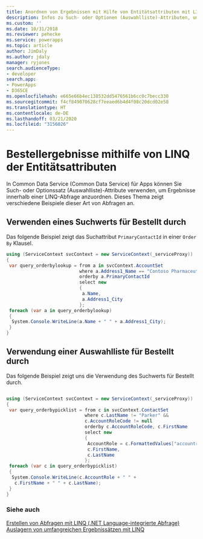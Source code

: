 ```yaml
---
title: Anordnen von Ergebnissen mit Hilfe von Entitätsattributen mit LINQ (Common Data Service) | Microsoft-Dokumentation
description: Infos zu Such- oder Optionen (Auswahlliste)-Attributen, um Ergebnisse innerhalb der LINQ-Abfrage zu finden.
ms.custom: ''
ms.date: 10/31/2018
ms.reviewer: pehecke
ms.service: powerapps
ms.topic: article
author: JimDaly
ms.author: jdaly
manager: ryjones
search.audienceType:
- developer
search.app:
- PowerApps
- D365CE
ms.openlocfilehash: e665e66b4ec138532dd5476561b6cc0c7becc330
ms.sourcegitcommit: f4cf849070628cf7eeaed6b4d4f08c20dcd02e58
ms.translationtype: HT
ms.contentlocale: de-DE
ms.lasthandoff: 03/21/2020
ms.locfileid: "3156026"
---
```

# <a name="order-results-using-entity-attributes-with-linq"></a>Bestellergebnisse mithilfe von LINQ der Entitätsattributen

In Common Data Service (Common Data Service) für Apps können Sie Such- oder Optionssatz (Auswahlliste)-Attribute verwenden, um Ergebnisse innerhalb einer LINQ-Abfrage anzuordnen. Dieses Thema zeigt verschiedene Beispiele dieser Art von Abfragen an.  
  
## <a name="using-a-lookup-value-to-order-by"></a>Verwenden eines Suchwerts für Bestellt durch  

Das folgende Beispiel zeigt das Suchattribut `PrimaryContactId` in einer `Order By` Klausel.  
  
```csharp
using (ServiceContext svcContext = new ServiceContext(_serviceProxy))
{
 var query_orderbylookup = from a in svcContext.AccountSet
                           where a.Address1_Name == "Contoso Pharmaceuticals"
                           orderby a.PrimaryContactId
                           select new
                           {
                            a.Name,
                            a.Address1_City
                           };
 foreach (var a in query_orderbylookup)
 {
  System.Console.WriteLine(a.Name + " " + a.Address1_City);
 }
}

```
  
## <a name="using-a-picklist-to-order-by"></a>Verwendung einer Auswahlliste für Bestellt durch  

Das folgende Beispiel zeigt uns die Verwendung des Suchwerts für Bestellt durch.  
  
```csharp

using (ServiceContext svcContext = new ServiceContext(_serviceProxy))
{
 var query_orderbypicklist = from c in svcContext.ContactSet
                             where c.LastName != "Parker" &&
                             c.AccountRoleCode != null
                             orderby c.AccountRoleCode, c.FirstName
                             select new
                             {
                              AccountRole = c.FormattedValues["accountrolecode"],
                              c.FirstName,
                              c.LastName
                             };
 foreach (var c in query_orderbypicklist)
 {
  System.Console.WriteLine(c.AccountRole + " " +
   c.FirstName + " " + c.LastName);
 }
}
```
  
### <a name="see-also"></a>Siehe auch  
 [Erstellen von Abfragen mit LINQ (.NET Language-integrierte Abfrage)](build-queries-with-linq-net-language-integrated-query.md)   
 [Auslagern von umfangreichen Ergebnissätzen mit LINQ](page-large-result-sets-linq.md)